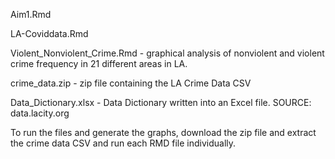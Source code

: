 Aim1.Rmd


LA-Coviddata.Rmd

 
Violent_Nonviolent_Crime.Rmd - graphical analysis of nonviolent and violent crime frequency in 21 different areas in LA.

crime_data.zip - zip file containing the LA Crime Data CSV

Data_Dictionary.xlsx - Data Dictionary written into an Excel file. SOURCE: data.lacity.org

To run the files and generate the graphs, download the zip file and extract the crime data CSV and run each RMD file individually. 
